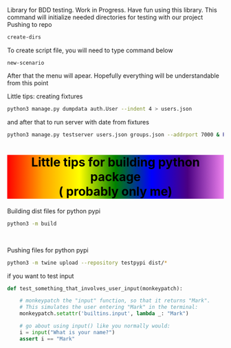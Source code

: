 
Library for BDD testing. Work in Progress. Have fun using this library.
This command will initialize needed directories for testing with our project
Pushing to repo

```bash
create-dirs
```

To create script file, you will need to type command below
```terminal
new-scenario
```
After that the menu will apear. Hopefully everything will be understandable from this point

Little tips:
creating fixtures

```bash
python3 manage.py dumpdata auth.User --indent 4 > users.json
```

and after that to run server with date from fixtures

```bash
python3 manage.py testserver users.json groups.json --addrport 7000 & PID=$
```
<div style="background-image: linear-gradient(to left, violet, indigo, blue, green, yellow, orange, red); text-align: center; color: black;">
<h1 style="margin-bottom: 20px">Little tips for building python package<br/>( probably only me)</h1>
</div>
Building dist files for python pypi

```bash
python3 -m build
```
<br/>

Pushing files for python pypi

```bash
python3 -m twine upload --repository testpypi dist/*
```

if you want to test input
```python
def test_something_that_involves_user_input(monkeypatch):

    # monkeypatch the "input" function, so that it returns "Mark".
    # This simulates the user entering "Mark" in the terminal:
    monkeypatch.setattr('builtins.input', lambda _: "Mark")

    # go about using input() like you normally would:
    i = input("What is your name?")
    assert i == "Mark"
```